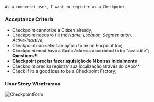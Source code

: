 ```sh
As a connected user, I want to register as a Checkpoint.
```
### Acceptance Criteria
- Checkpoint cannot be a Citizen already;
- Checkpoint needs to fill the *Name, Location, Segmentation, Active/Inactive*;
- Checkpoint can select an option to be an Endpoint too;
- Checkpoint must have a Scale Address associated to be "available";
**Questions!!!**
- **Checkpoint precisa fazer aquisição de N bolsas inicialmente**
- Checkpoint precisa registrar sua localização através do dApp**
- Check if its a good idea to be a Checkpoint Factory;

### User Story Wireframes
![CheckpointForm](https://scontent.fvcp2-1.fna.fbcdn.net/v/t1.15752-9/85151329_258692601792861_6732556571592622080_n.png?_nc_cat=103&_nc_sid=b96e70&_nc_ohc=d37SpjLT-PgAX_nZcF5&_nc_ht=scontent.fvcp2-1.fna&oh=080c07abadfd7075b1737f5a46a1488d&oe=5E935710)
